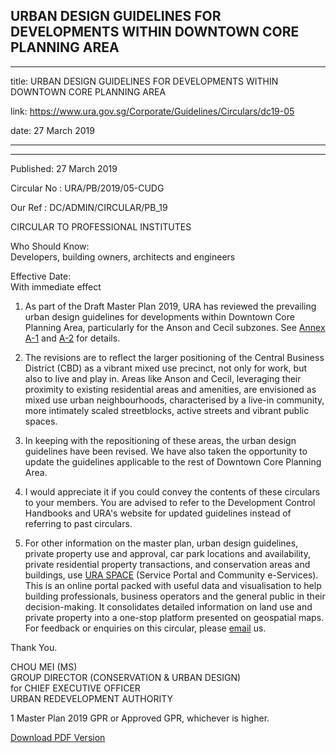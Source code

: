 ## URBAN DESIGN GUIDELINES FOR DEVELOPMENTS WITHIN DOWNTOWN CORE PLANNING AREA
---
title: URBAN DESIGN GUIDELINES FOR DEVELOPMENTS WITHIN DOWNTOWN CORE PLANNING AREA

link: https://www.ura.gov.sg/Corporate/Guidelines/Circulars/dc19-05

date: 27 March 2019

---

---------------------------------------------------------------------------

Published: 27 March 2019

Circular No : URA/PB/2019/05-CUDG

Our Ref : DC/ADMIN/CIRCULAR/PB\_19

  

CIRCULAR TO PROFESSIONAL INSTITUTES

  

Who Should Know:  
Developers, building owners, architects and engineers

  

Effective Date:  
With immediate effect

  

1.  As part of the Draft Master Plan 2019, URA has reviewed the prevailing urban design guidelines for developments within Downtown Core Planning Area, particularly for the Anson and Cecil subzones. See [Annex A-1](https://www.ura.gov.sg/-/media/Corporate/Guidelines/Development-control/Circulars/2019/Mar/dc19-05/dc19-05-A1.pdf) and [A-2](https://www.ura.gov.sg/-/media/Corporate/Guidelines/Development-control/Circulars/2019/Mar/dc19-05/dc19-05-A2.pdf) for details.

2.  The revisions are to reflect the larger positioning of the Central Business District (CBD) as a vibrant mixed use precinct, not only for work, but also to live and play in. Areas like Anson and Cecil, leveraging their proximity to existing residential areas and amenities, are envisioned as mixed use urban neighbourhoods, characterised by a live-in community, more intimately scaled streetblocks, active streets and vibrant public spaces.

3.  In keeping with the repositioning of these areas, the urban design guidelines have been revised. We have also taken the opportunity to update the guidelines applicable to the rest of Downtown Core Planning Area.

4.  I would appreciate it if you could convey the contents of these circulars to your members. You are advised to refer to the Development Control Handbooks and URA's website for updated guidelines instead of referring to past circulars.

5.  For other information on the master plan, urban design guidelines, private property use and approval, car park locations and availability, private residential property transactions, and conservation areas and buildings, use [URA SPACE](http://www.ura.gov.sg/maps) (Service Portal and Community e-Services). This is an online portal packed with useful data and visualisation to help building professionals, business operators and the general public in their decision-making. It consolidates detailed information on land use and private property into a one-stop platform presented on geospatial maps. For feedback or enquiries on this circular, please [email](https://www.ura.gov.sg/feedbackWeb/contactus_feedback.jsp) us.

Thank You.  
  
CHOU MEI (MS)  
GROUP DIRECTOR (CONSERVATION & URBAN DESIGN)  
for CHIEF EXECUTIVE OFFICER  
URBAN REDEVELOPMENT AUTHORITY

1 Master Plan 2019 GPR or Approved GPR, whichever is higher.

[Download PDF Version](https://www.ura.gov.sg/services/download_file.aspx?f={F9E8EE89-CE25-4245-854F-4430F8ACA788})